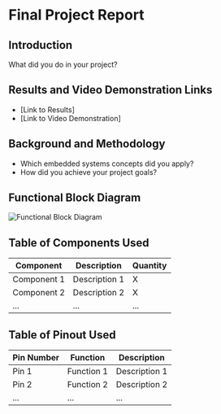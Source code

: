 # Final Project Report

## Introduction
What did you do in your project?

## Results and Video Demonstration Links
- [Link to Results]
- [Link to Video Demonstration]

## Background and Methodology
- Which embedded systems concepts did you apply?
- How did you achieve your project goals?

## Functional Block Diagram
![Functional Block Diagram](path/to/your/diagram.png)

## Table of Components Used

| Component       | Description           | Quantity |
|-----------------|-----------------------|----------|
| Component 1     | Description 1         | X        |
| Component 2     | Description 2         | X        |
| ...             | ...                   | ...      |

## Table of Pinout Used

| Pin Number      | Function              | Description          |
|-----------------|-----------------------|----------------------|
| Pin 1           | Function 1            | Description 1        |
| Pin 2           | Function 2            | Description 2        |
| ...             | ...                   | ...                  |

